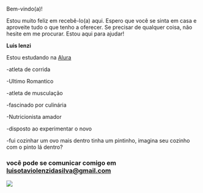  Bem-vindo(a)!

Estou muito feliz em recebê-lo(a) aqui. Espero que você se sinta em casa e aproveite tudo o que tenho a oferecer. Se precisar de qualquer coisa, não hesite em me procurar. Estou aqui para ajudar!

**Luis lenzi**

Estou estudando na [Alura](https://www.alura.com.br/)

-atleta de corrida

-Ultimo Romantico

-atleta de musculação

-fascinado por culinária

-Nutricionista amador

-disposto ao experimentar o novo

-fui cozinhar um ovo mais dentro tinha um pintinho, imagina seu cozinho com o pinto lá dentro?

### você pode se comunicar comigo em luisotaviolenzidasilva@gmail.com

![](https://media.tenor.com/GHpbIHPwhHUAAAAi/pessi.gif)
